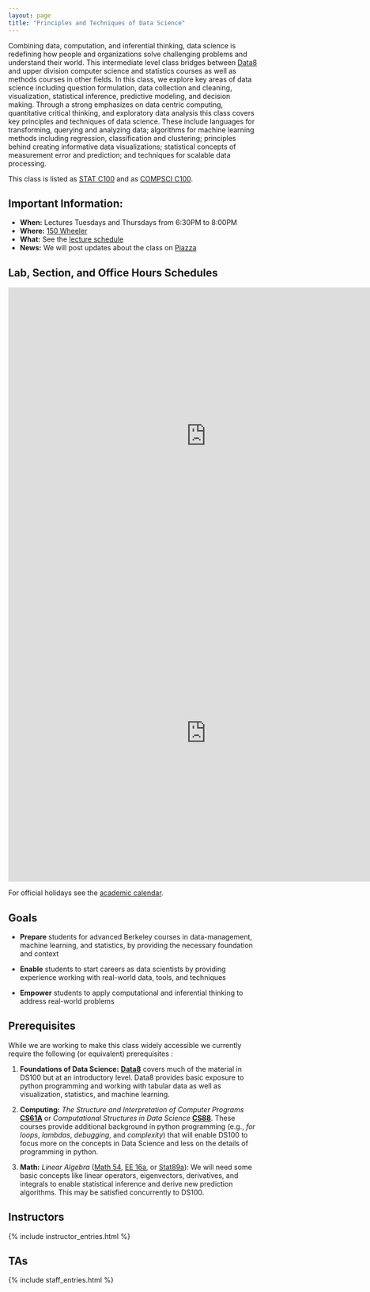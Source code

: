 ```yaml
---
layout: page
title: "Principles and Techniques of Data Science"
---
```


<!-- # DS100: Principles & Techniques of Data Science -->

Combining data, computation, and inferential thinking, data science is
redefining how people and organizations solve challenging problems and
understand their world. This intermediate level class bridges between
[Data8](http://data8.org) and upper division computer science and statistics
courses as well as methods courses in other fields. In this class, we explore
key areas of data science including question formulation, data collection and
cleaning, visualization, statistical inference, predictive modeling, and
decision making.​ Through a strong emphasizes on data centric computing,
quantitative critical thinking, and exploratory data analysis this class covers
key principles and techniques of data science. These include languages for
transforming, querying and analyzing data; algorithms for machine learning
methods including regression, classification and clustering; principles behind
creating informative data visualizations; statistical concepts of measurement
error and prediction; and techniques for scalable data processing.

This class is listed as [STAT C100](http://classes.berkeley.edu/content/2018-fall-stat-c100-001-lec-001) and as [COMPSCI C100](http://classes.berkeley.edu/content/2018-fall-compsci-c100-001-lec-001).

## Important Information:

* **When:** Lectures Tuesdays and Thursdays from 6:30PM to 8:00PM
* **Where:** [150 Wheeler ](http://www.berkeley.edu/map?wheeler)
* **What:** See the [lecture schedule](syllabus)
* **News:** We will post updates about the class on [Piazza](https://piazza.com/class/jkopvsyuy7g3u0?cid=18)

## Lab, Section, and Office Hours Schedules

<iframe src="https://calendar.google.com/calendar/b/2/embed?mode=WEEK&amp;height=600&amp;wkst=1&amp;bgcolor=%23FFFFFF&amp;src=berkeley.edu_v2o994ho2pfoepnkh81iihi5d4%40group.calendar.google.com&amp;color=%235B123B&amp;ctz=America%2FLos_Angeles" style="border-width:0" width="800" height="600" frameborder="0" scrolling="no"></iframe>

<iframe src="https://calendar.google.com/calendar/b/2/embed?mode=WEEK&amp;height=600&amp;wkst=1&amp;bgcolor=%23FFFFFF&amp;src=berkeley.edu_1gr278m1hld2a90rfe2eidvftk%40group.calendar.google.com&amp;color=%238C500B&amp;src=berkeley.edu_mkou8k7ujmn5at167rhelf7ui0%40group.calendar.google.com&amp;color=%230D7813&amp;ctz=America%2FLos_Angeles" style="border-width:0" width="800" height="600" frameborder="0" scrolling="no"></iframe>

For official holidays see the [academic calendar](https://registrar.berkeley.edu/sites/default/files/pdf/UCB_AcademicCalendar_2018-19_V2.pdf).


## Goals

* **Prepare** students for advanced Berkeley courses in data-management, machine learning, and statistics, by providing the necessary foundation and context

* **Enable** students to start careers as data scientists by providing experience working with real-world data, tools, and techniques

* **Empower** students to apply computational and inferential thinking to address real-world problems


## Prerequisites

While we are working to make this class widely accessible we currently require the following (or equivalent) prerequisites :

1. **Foundations of Data Science:** [**Data8**](http://data8.org/fa16/) covers much of the material in DS100 but at an introductory level.  Data8 provides basic exposure to python programming and working with tabular data as well as visualization, statistics, and machine learning.


1. **Computing:** *The Structure and Interpretation of Computer Programs* [**CS61A**](http://cs61a.org) or *Computational Structures in Data Science* [**CS88**](http://cs88-website.github.io).   These courses provide additional background in python programming (e.g., *for loops*, *lambdas*, *debugging*, and *complexity*) that will enable DS100 to focus more on the concepts in Data Science and less on the details of programming in python.

1. **Math:** *Linear Algebra* ([Math 54](https://math.berkeley.edu/~nadler/54fall2015.html), [EE 16a](http://inst.eecs.berkeley.edu/~ee16a/fa16/), or [Stat89a](https://www.stat.berkeley.edu/~mmahoney/s18-lads/)): We will need some basic concepts like linear operators, eigenvectors, derivatives, and integrals to enable statistical inference and derive new prediction algorithms.  This may be satisfied concurrently to DS100.



## Instructors

{% include instructor_entries.html %}

## TAs

{% include staff_entries.html %}
